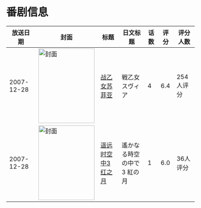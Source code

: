 # 番剧信息

|放送日期|封面|标题|日文标题|话数|评分|评分人数|
|---|---|---|---|---|---|---|
|2007-12-28|<img src="/img/no_icon_subject.png" alt="封面" style="width:150px;height:200px;object-fit:cover;">|[战乙女苏菲亚](https://bangumi.tv/subject/70301)|戦乙女スヴィア|4|6.4|254人评分|
|2007-12-28|<img src="//lain.bgm.tv/pic/cover/c/3c/42/72915_R7RdR.jpg" alt="封面" style="width:150px;height:200px;object-fit:cover;">|[遥远时空中3 红之月](https://bangumi.tv/subject/72915)|遙かなる時空の中で3 紅の月|1|6.0|36人评分|
